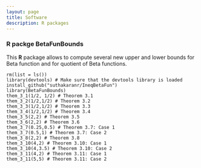 ```yaml
---
layout: page
title: Software
description: R packages
---
```


### R packge <a style="text-decoration:none" href="https://github.com/suthakaranr/IneqBetaFun" target="_blank" rel="noopener noreferrer">BetaFunBounds</a> 
This **R** package allows to compute several new upper and lower bounds for Beta function and for quotient of Beta functions.


```{r}
rm(list = ls())
library(devtools) # Make sure that the devtools library is loaded
install_github("suthakaranr/IneqBetaFun")
library(BetaFunBounds)
them_3_1(1/2, 1/2) # Theorem 3.1
them_3_2(1/2,1/2) # Theorem 3.2
them_3_3(1/2,1/2) # Theorem 3.3
them_3_4(1/2,1/2) # Theorem 3.4
them_3_5(2,2) # Theorem 3.5
them_3_6(2,2) # Theorem 3.6
them_3_7(0.25,0.5) # Theorem 3.7: Case 1
them_3_7(0.5,1) # Theorem 3.7: Case 2
them_3_8(2,2) # Theorem 3.8
them_3_10(4,2) # Theorem 3.10: Case 1
them_3_10(4,3.5) # Theorem 3.10: Case 2
them_3_11(4,2) # Theorem 3.11: Case 1
them_3_11(5,5) # Theorem 3.11: Case 2
```

